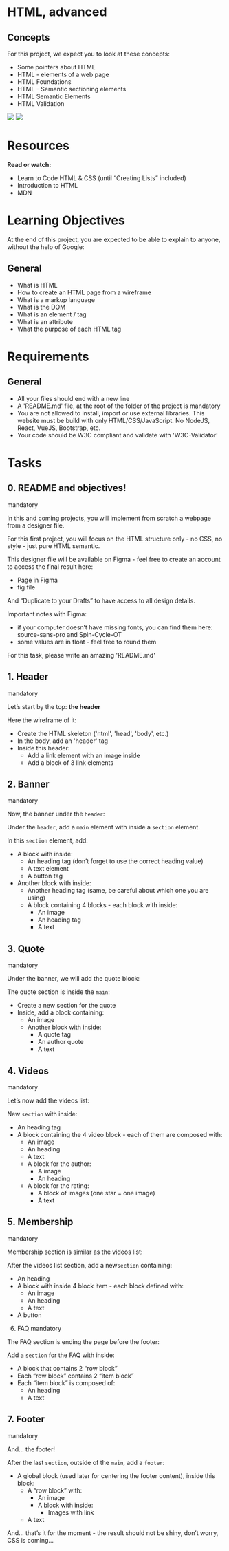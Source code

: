 # HTML, advanced

## Concepts

For this project, we expect you to look at these concepts:

- Some pointers about HTML
- HTML - elements of a web page
- HTML Foundations
- HTML - Semantic sectioning elements
- HTML Semantic Elements
- HTML Validation

![](images/../html_advanced/images/screensite.jpg)
![](images/../html_avatar/images/../../html_advanced/images/plan.jpg)


# Resources

**Read or watch:**

- Learn to Code HTML & CSS (until “Creating Lists” included)
- Introduction to HTML
- MDN

# Learning Objectives

At the end of this project, you are expected to be able to explain to anyone, without the help of Google:

## General

- What is HTML
- How to create an HTML page from a wireframe
- What is a markup language
- What is the DOM
- What is an element / tag
- What is an attribute
- What the purpose of each HTML tag

# Requirements

## General

- All your files should end with a new line
- A 'README.md' file, at the root of the folder of the project is mandatory
- You are not allowed to install, import or use external libraries. This website must be build with only HTML/CSS/JavaScript. No NodeJS, React, VueJS, Bootstrap, etc.
- Your code should be W3C compliant and validate with 'W3C-Validator'

# Tasks

## 0. README and objectives!
mandatory

In this and coming projects, you will implement from scratch a webpage from a designer file.

For this first project, you will focus on the HTML structure only - no CSS, no style - just pure HTML semantic.

This designer file will be available on Figma - feel free to create an account to access the final result here:

- Page in Figma
- fig file

And “Duplicate to your Drafts” to have access to all design details.

Important notes with Figma:

- if your computer doesn’t have missing fonts, you can find them here: source-sans-pro and Spin-Cycle-OT
- some values are in float - feel free to round them

For this task, please write an amazing 'README.md'


## 1. Header
mandatory

Let’s start by the top: **the header**

Here the wireframe of it:

- Create the HTML skeleton ('html', 'head', 'body', etc.)
- In the body, add an 'header' tag
- Inside this header:
  + Add a link element with an image inside
  + Add a block of 3 link elements

## 2. Banner
mandatory

Now, the banner under the `header`:

Under the `header`, add a `main` element with inside a `section` element.

In this `section` element, add:

- A block with inside:
     + An heading tag (don’t forget to use the correct heading value)
     + A text element
     + A button tag
- Another block with inside:
     + Another heading tag (same, be careful about which one you are using)
     + A block containing 4 blocks - each block with inside:
          - An image
          - An heading tag
          - A text


## 3. Quote
mandatory

Under the banner, we will add the quote block:

The quote section is inside the `main`:

- Create a new section for the quote
- Inside, add a block containing:
     + An image
     + Another block with inside:
          - A quote tag
          - An author quote
          - A text


## 4. Videos
mandatory

Let’s now add the videos list:

New `section` with inside:

- An heading tag
- A block containing the 4 video block - each of them are composed with:
     + An image
     + An heading
     + A text
     + A block for the author:
         - A image
         - An heading
     + A block for the rating:
         - A block of images (one star = one image)
         - A text


## 5. Membership
mandatory

Membership section is similar as the videos list:

After the videos list section, add a new`section` containing:

   - An heading
   - A block with inside 4 block item - each block defined with:
     + An image
     + An heading
     + A text
   - A button


6. FAQ
mandatory

The FAQ section is ending the page before the footer:

Add a `section` for the FAQ with inside:

- A block that contains 2 “row block”
- Each “row block” contains 2 “item block”
- Each “item block” is composed of:
   + An heading
   + A text


## 7. Footer
mandatory

And… the footer!

After the last `section`, outside of the `main`, add a `footer`:

- A global block (used later for centering the footer content), inside this block:
     + A “row block” with:
          - An image
          - A block with inside:
               - Images with link
     + A text

And… that’s it for the moment - the result should not be shiny, don’t worry, CSS is coming…
